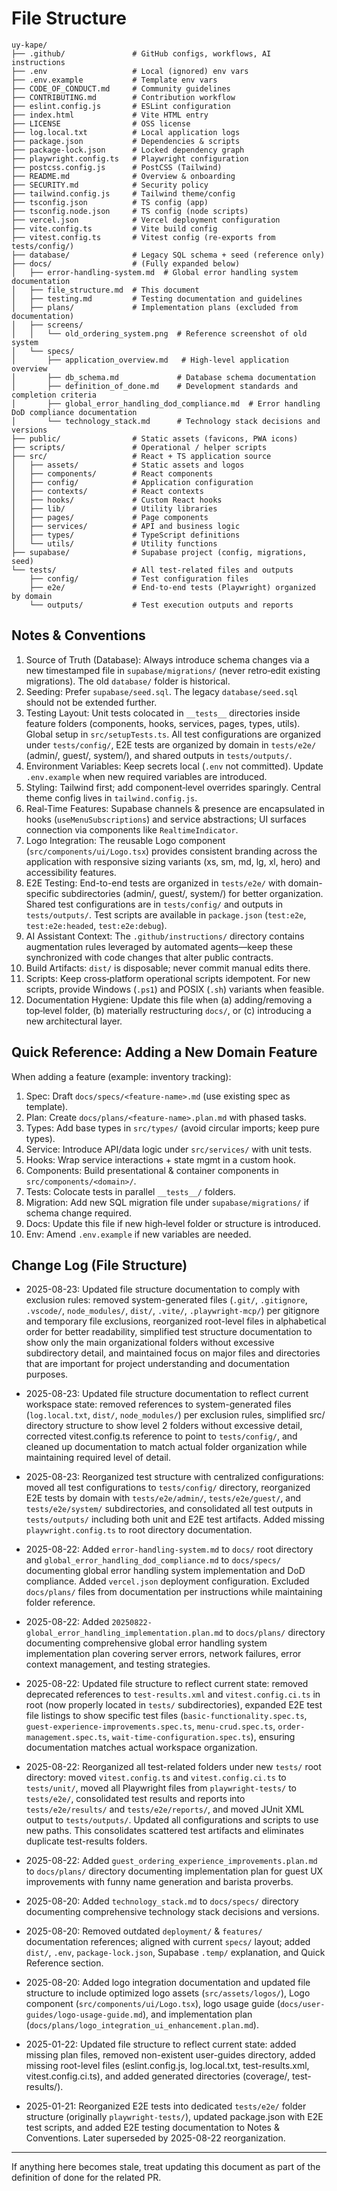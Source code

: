 # File Structure

```text
uy-kape/
├── .github/               # GitHub configs, workflows, AI instructions
├── .env                   # Local (ignored) env vars
├── .env.example           # Template env vars
├── CODE_OF_CONDUCT.md     # Community guidelines
├── CONTRIBUTING.md        # Contribution workflow
├── eslint.config.js       # ESLint configuration
├── index.html             # Vite HTML entry
├── LICENSE                # OSS license
├── log.local.txt          # Local application logs
├── package.json           # Dependencies & scripts
├── package-lock.json      # Locked dependency graph
├── playwright.config.ts   # Playwright configuration
├── postcss.config.js      # PostCSS (Tailwind)
├── README.md              # Overview & onboarding
├── SECURITY.md            # Security policy
├── tailwind.config.js     # Tailwind theme/config
├── tsconfig.json          # TS config (app)
├── tsconfig.node.json     # TS config (node scripts)
├── vercel.json            # Vercel deployment configuration
├── vite.config.ts         # Vite build config
├── vitest.config.ts       # Vitest config (re-exports from tests/config/)
├── database/              # Legacy SQL schema + seed (reference only)
├── docs/                  # (Fully expanded below)
│   ├── error-handling-system.md  # Global error handling system documentation
│   ├── file_structure.md  # This document
│   ├── testing.md         # Testing documentation and guidelines
│   ├── plans/             # Implementation plans (excluded from documentation)
│   ├── screens/
│   │   └── old_ordering_system.png  # Reference screenshot of old system
│   └── specs/
│       ├── application_overview.md   # High-level application overview
│       ├── db_schema.md             # Database schema documentation
│       ├── definition_of_done.md    # Development standards and completion criteria
│       ├── global_error_handling_dod_compliance.md  # Error handling DoD compliance documentation
│       └── technology_stack.md      # Technology stack decisions and versions
├── public/                # Static assets (favicons, PWA icons)
├── scripts/               # Operational / helper scripts
├── src/                   # React + TS application source
│   ├── assets/            # Static assets and logos
│   ├── components/        # React components
│   ├── config/            # Application configuration
│   ├── contexts/          # React contexts
│   ├── hooks/             # Custom React hooks
│   ├── lib/               # Utility libraries
│   ├── pages/             # Page components
│   ├── services/          # API and business logic
│   ├── types/             # TypeScript definitions
│   └── utils/             # Utility functions
├── supabase/              # Supabase project (config, migrations, seed)
└── tests/                 # All test-related files and outputs
    ├── config/            # Test configuration files
    ├── e2e/               # End-to-end tests (Playwright) organized by domain
    └── outputs/           # Test execution outputs and reports
```

## Notes & Conventions

1. Source of Truth (Database): Always introduce schema changes via a new timestamped file in `supabase/migrations/` (never retro‑edit existing migrations). The old `database/` folder is historical.
2. Seeding: Prefer `supabase/seed.sql`. The legacy `database/seed.sql` should not be extended further.
3. Testing Layout: Unit tests colocated in `__tests__` directories inside feature folders (components, hooks, services, pages, types, utils). Global setup in `src/setupTests.ts`. All test configurations are organized under `tests/config/`, E2E tests are organized by domain in `tests/e2e/` (admin/, guest/, system/), and shared outputs in `tests/outputs/`.
4. Environment Variables: Keep secrets local (`.env` not committed). Update `.env.example` when new required variables are introduced.
5. Styling: Tailwind first; add component‑level overrides sparingly. Central theme config lives in `tailwind.config.js`.
6. Real‑Time Features: Supabase channels & presence are encapsulated in hooks (`useMenuSubscriptions`) and service abstractions; UI surfaces connection via components like `RealtimeIndicator`.
7. Logo Integration: The reusable Logo component (`src/components/ui/Logo.tsx`) provides consistent branding across the application with responsive sizing variants (xs, sm, md, lg, xl, hero) and accessibility features.
8. E2E Testing: End-to-end tests are organized in `tests/e2e/` with domain-specific subdirectories (admin/, guest/, system/) for better organization. Shared test configurations are in `tests/config/` and outputs in `tests/outputs/`. Test scripts are available in `package.json` (`test:e2e`, `test:e2e:headed`, `test:e2e:debug`).
9. AI Assistant Context: The `.github/instructions/` directory contains augmentation rules leveraged by automated agents—keep these synchronized with code changes that alter public contracts.
10. Build Artifacts: `dist/` is disposable; never commit manual edits there.
11. Scripts: Keep cross‑platform operational scripts idempotent. For new scripts, provide Windows (`.ps1`) and POSIX (`.sh`) variants when feasible.
12. Documentation Hygiene: Update this file when (a) adding/removing a top‑level folder, (b) materially restructuring `docs/`, or (c) introducing a new architectural layer.

## Quick Reference: Adding a New Domain Feature

When adding a feature (example: inventory tracking):

1. Spec: Draft `docs/specs/<feature-name>.md` (use existing spec as template).
2. Plan: Create `docs/plans/<feature-name>.plan.md` with phased tasks.
3. Types: Add base types in `src/types/` (avoid circular imports; keep pure types).
4. Service: Introduce API/data logic under `src/services/` with unit tests.
5. Hooks: Wrap service interactions + state mgmt in a custom hook.
6. Components: Build presentational & container components in `src/components/<domain>/`.
7. Tests: Colocate tests in parallel `__tests__/` folders.
8. Migration: Add new SQL migration file under `supabase/migrations/` if schema change required.
9. Docs: Update this file if new high‑level folder or structure is introduced.
10. Env: Amend `.env.example` if new variables are needed.

## Change Log (File Structure)

- 2025-08-23: Updated file structure documentation to comply with exclusion rules: removed system-generated files (`.git/`, `.gitignore`, `.vscode/`, `node_modules/`, `dist/`, `.vite/`, `.playwright-mcp/`) per gitignore and temporary file exclusions, reorganized root-level files in alphabetical order for better readability, simplified test structure documentation to show only the main organizational folders without excessive subdirectory detail, and maintained focus on major files and directories that are important for project understanding and documentation purposes.

- 2025-08-23: Updated file structure documentation to reflect current workspace state: removed references to system-generated files (`log.local.txt`, `dist/`, `node_modules/`) per exclusion rules, simplified src/ directory structure to show level 2 folders without excessive detail, corrected vitest.config.ts reference to point to `tests/config/`, and cleaned up documentation to match actual folder organization while maintaining required level of detail.

- 2025-08-23: Reorganized test structure with centralized configurations: moved all test configurations to `tests/config/` directory, reorganized E2E tests by domain with `tests/e2e/admin/`, `tests/e2e/guest/`, and `tests/e2e/system/` subdirectories, and consolidated all test outputs in `tests/outputs/` including both unit and E2E test artifacts. Added missing `playwright.config.ts` to root directory documentation.

- 2025-08-22: Added `error-handling-system.md` to `docs/` root directory and `global_error_handling_dod_compliance.md` to `docs/specs/` documenting global error handling system implementation and DoD compliance. Added `vercel.json` deployment configuration. Excluded `docs/plans/` files from documentation per instructions while maintaining folder reference.

- 2025-08-22: Added `20250822-global_error_handling_implementation.plan.md` to `docs/plans/` directory documenting comprehensive global error handling system implementation plan covering server errors, network failures, error context management, and testing strategies.

- 2025-08-22: Updated file structure to reflect current state: removed deprecated references to `test-results.xml` and `vitest.config.ci.ts` in root (now properly located in `tests/` subdirectories), expanded E2E test file listings to show specific test files (`basic-functionality.spec.ts`, `guest-experience-improvements.spec.ts`, `menu-crud.spec.ts`, `order-management.spec.ts`, `wait-time-configuration.spec.ts`), ensuring documentation matches actual workspace organization.

- 2025-08-22: Reorganized all test-related folders under new `tests/` root directory: moved `vitest.config.ts` and `vitest.config.ci.ts` to `tests/unit/`, moved all Playwright files from `playwright-tests/` to `tests/e2e/`, consolidated test results and reports into `tests/e2e/results/` and `tests/e2e/reports/`, and moved JUnit XML output to `tests/outputs/`. Updated all configurations and scripts to use new paths. This consolidates scattered test artifacts and eliminates duplicate test-results folders.

- 2025-08-22: Added `guest_ordering_experience_improvements.plan.md` to `docs/plans/` directory documenting implementation plan for guest UX improvements with funny name generation and barista proverbs.

- 2025-08-20: Added `technology_stack.md` to `docs/specs/` directory documenting comprehensive technology stack decisions and versions.

- 2025-08-20: Removed outdated `deployment/` & `features/` documentation references; aligned with current `specs/` layout; added `dist/`, `.env`, `package-lock.json`, Supabase `.temp/` explanation, and Quick Reference section.

- 2025-08-20: Added logo integration documentation and updated file structure to include optimized logo assets (`src/assets/logos/`), Logo component (`src/components/ui/Logo.tsx`), logo usage guide (`docs/user-guides/logo-usage-guide.md`), and implementation plan (`docs/plans/logo_integration_ui_enhancement.plan.md`).

- 2025-01-22: Updated file structure to reflect current state: added missing plan files, removed non-existent user-guides directory, added missing root-level files (eslint.config.js, log.local.txt, test-results.xml, vitest.config.ci.ts), and added generated directories (coverage/, test-results/).

- 2025-01-21: Reorganized E2E tests into dedicated `tests/e2e/` folder structure (originally `playwright-tests/`), updated package.json with E2E test scripts, and added E2E testing documentation to Notes & Conventions. Later superseded by 2025-08-22 reorganization.

---

If anything here becomes stale, treat updating this document as part of the definition of done for the related PR.
